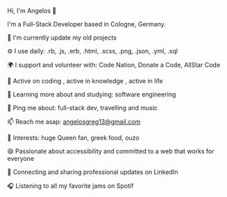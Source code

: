 Hi, I'm Angelos 👋 	

I'm a Full-Stack Developer based in Cologne, Germany.

🏢 I'm currently update my old projects

⚙️ I use daily: .rb, .js, .erb,  .html, .scss, .png, .json, .yml, .sql

🌍 I support and volunteer with: Code Nation, Donate a Code, AllStar Code

💅 Active on coding , active in knowledge , active in life

🌱 Learning more about and studying: software engineering

💬 Ping me about: full-stack dev, travelling and music

📫 Reach me asap: angelosgreg13@gmail.com

💜 Interests: huge Queen fan, greek food, ouzo

😄 Passionate about accessibility and committed to a web that works for everyone

💼 Connecting and sharing professional updates on LinkedIn

🎧 Listening to all my favorite jams on Spotif				
